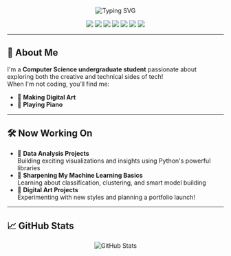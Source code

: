 <p align="center">
  <img src="https://readme-typing-svg.herokuapp.com?font=TrebuchetMS+Code&weight=800&size=30&pause=1000&color=000000&center=true&vCenter=true&width=600&lines=Hi!+My+name+is+Ashanti🎨🎶👩‍💻.;I+am+a+Digital+Artist.;I+am+a+Painter.;I+am+a+aspiring+Data+Analyst." alt="Typing SVG" />
</p>

<p align="center">
  <img src="https://img.shields.io/badge/Python-3776AB?style=for-the-badge&logo=python&logoColor=white" />
  <img src="https://img.shields.io/badge/HTML5-E34F26?style=for-the-badge&logo=html5&logoColor=white" />
  <img src="https://img.shields.io/badge/CSS3-1572B6?style=for-the-badge&logo=css3&logoColor=white" />
  <img src="https://img.shields.io/badge/JavaScript-F7DF1E?style=for-the-badge&logo=javascript&logoColor=black" />
  <img src="https://img.shields.io/badge/Java-007396?style=for-the-badge&logo=java&logoColor=white" />
  <img src="https://img.shields.io/badge/SQL-4479A1?style=for-the-badge&logo=postgresql&logoColor=white" />
  <img src="https://img.shields.io/badge/MATLAB-0076A8?style=for-the-badge&logo=mathworks&logoColor=white" />
</p>

---

## 🧸 About Me
I'm a **Computer Science undergraduate student** passionate about exploring both the creative and technical sides of tech!  
When I'm not coding, you’ll find me:
- 🎨 **Making Digital Art**  
- 🎹 **Playing Piano**  

---

## 🛠️ Now Working On
- 🚀 **Data Analysis Projects**  
  Building exciting visualizations and insights using Python's powerful libraries  
- 🧠 **Sharpening My Machine Learning Basics**  
  Learning about classification, clustering, and smart model building  
- 🎨 **Digital Art Projects**  
  Experimenting with new styles and planning a portfolio launch!

---

## 📈 GitHub Stats

<p align="center"> <img src="https://github-readme-stats.vercel.app/api?username=ashantib102&show_icons=true&theme=tokyonight" alt="GitHub Stats" /> </p> <p align="center"> <img
---




<!--
**ashantib102/ashantib102** is a ✨ _special_ ✨ repository because its `README.md` (this file) appears on your GitHub profile.

Here are some ideas to get you started:

- 🔭 I’m currently working on ...
- 🌱 I’m currently learning ...
- 👯 I’m looking to collaborate on ...
- 🤔 I’m looking for help with ...
- 💬 Ask me about ...
- 📫 How to reach me: ...
- 😄 Pronouns: ...
- ⚡ Fun fact: ...
-->
